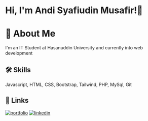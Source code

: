 
# Hi, I'm Andi Syafiudin Musafir!👋


# 🚀 About Me
I'm an IT Student at Hasanuddin University and currently into web development


## 🛠 Skills
Javascript, HTML, CSS, Bootstrap, Tailwind, PHP, MySql, Git


## 🔗 Links
[![portfolio](https://img.shields.io/badge/my_portfolio-000?style=for-the-badge&logo=ko-fi&logoColor=white)](https://syaafiudinm.github.io/V2/)
[![linkedin](https://img.shields.io/badge/linkedin-0A66C2?style=for-the-badge&logo=linkedin&logoColor=white)](https://www.linkedin.com/in/andi-syafiudin-musafir-a3b85a287/)



